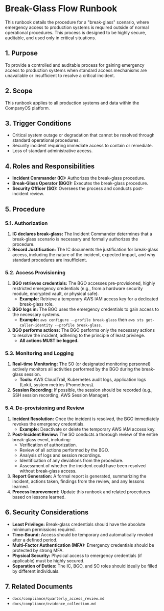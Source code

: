# Break-Glass Flow Runbook

This runbook details the procedure for a "break-glass" scenario, where emergency access to production systems is required outside of normal operational procedures. This process is designed to be highly secure, auditable, and used only in critical situations.

## 1. Purpose

To provide a controlled and auditable process for gaining emergency access to production systems when standard access mechanisms are unavailable or insufficient to resolve a critical incident.

## 2. Scope

This runbook applies to all production systems and data within the CompanyOS platform.

## 3. Trigger Conditions

*   Critical system outage or degradation that cannot be resolved through standard operational procedures.
*   Security incident requiring immediate access to contain or remediate.
*   Loss of standard administrative access.

## 4. Roles and Responsibilities

*   **Incident Commander (IC):** Authorizes the break-glass procedure.
*   **Break-Glass Operator (BGO):** Executes the break-glass procedure.
*   **Security Officer (SO):** Oversees the process and conducts post-incident review.

## 5. Procedure

### 5.1. Authorization

1.  **IC declares break-glass:** The Incident Commander determines that a break-glass scenario is necessary and formally authorizes the procedure.
2.  **Record Justification:** The IC documents the justification for break-glass access, including the nature of the incident, expected impact, and why standard procedures are insufficient.

### 5.2. Access Provisioning

1.  **BGO retrieves credentials:** The BGO accesses pre-provisioned, highly restricted emergency credentials (e.g., from a hardware security module, encrypted vault, or physical safe).
    *   **Example:** Retrieve a temporary AWS IAM access key for a dedicated break-glass role.
2.  **BGO logs in:** The BGO uses the emergency credentials to gain access to the necessary systems.
    *   **Example:** `aws configure --profile break-glass` then `aws sts get-caller-identity --profile break-glass`.
3.  **BGO performs actions:** The BGO performs only the necessary actions to resolve the incident, adhering to the principle of least privilege.
    *   **All actions MUST be logged.**

### 5.3. Monitoring and Logging

1.  **Real-time Monitoring:** The SO (or designated monitoring personnel) actively monitors all activities performed by the BGO during the break-glass session.
    *   **Tools:** AWS CloudTrail, Kubernetes audit logs, application logs (Loki), system metrics (Prometheus).
2.  **Session Recording:** If possible, the session should be recorded (e.g., SSH session recording, AWS Session Manager).

### 5.4. De-provisioning and Review

1.  **Incident Resolution:** Once the incident is resolved, the BGO immediately revokes the emergency credentials.
    *   **Example:** Deactivate or delete the temporary AWS IAM access key.
2.  **Post-Incident Review:** The SO conducts a thorough review of the entire break-glass event, including:
    *   Verification of authorization.
    *   Review of all actions performed by the BGO.
    *   Analysis of logs and session recordings.
    *   Identification of any deviations from the procedure.
    *   Assessment of whether the incident could have been resolved without break-glass access.
3.  **Report Generation:** A formal report is generated, summarizing the incident, actions taken, findings from the review, and any lessons learned.
4.  **Process Improvement:** Update this runbook and related procedures based on lessons learned.

## 6. Security Considerations

*   **Least Privilege:** Break-glass credentials should have the absolute minimum permissions required.
*   **Time-Bound:** Access should be temporary and automatically revoked after a defined period.
*   **Multi-Factor Authentication (MFA):** Emergency credentials should be protected by strong MFA.
*   **Physical Security:** Physical access to emergency credentials (if applicable) must be highly secured.
*   **Separation of Duties:** The IC, BGO, and SO roles should ideally be filled by different individuals.

## 7. Related Documents

*   `docs/compliance/quarterly_access_review.md`
*   `docs/compliance/evidence_collection.md`
